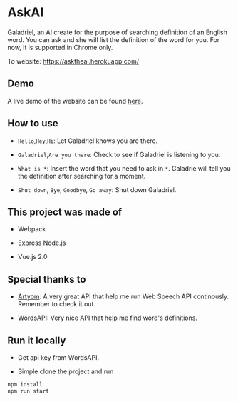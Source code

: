 # AskAI

Galadriel, an AI create for the purpose of searching definition of an English word. You can ask and she will list the definition of the word for you. For now, it is supported in Chrome only.

To website: https://asktheai.herokuapp.com/

## Demo

A live demo of the website can be found [here](https://drive.google.com/file/d/1Tkyp-wGxnNYWqwmtKk5FownnCC9GIgiL/view?usp=sharing).

## How to use

- `Hello`,`Hey`,`Hi`: Let Galadriel knows you are there.

- `Galadriel`,`Are you there`: Check to see if Galadriel is listening to you.

- `What is *`: Insert the word that you need to ask in `*`. Galadrie will tell you the definition after searching for a moment.

- `Shut down`, `Bye`, `Goodbye`, `Go away`: Shut down Galadriel. 

## This project was made of

- Webpack

- Express Node.js

- Vue.js 2.0

## Special thanks to

- [Artyom](https://github.com/sdkcarlos/artyom.js): A very great API that help me run Web Speech API continously. Remember to check it out.

- [WordsAPI](https://www.wordsapi.com/): Very nice API that help me find word's definitions.

## Run it locally

- Get api key from WordsAPI.

- Simple clone the project and run 
```bash
npm install
npm run start
```

